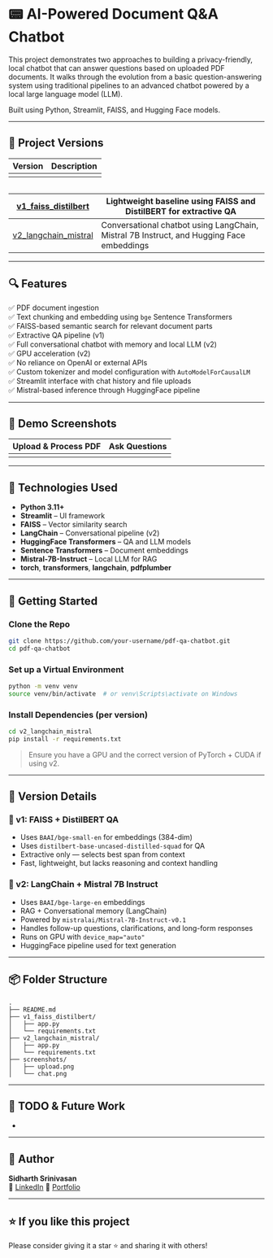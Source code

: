 # 📟 AI-Powered Document Q&A Chatbot

This project demonstrates two approaches to building a privacy-friendly, local chatbot that can answer questions based on uploaded PDF documents. It walks through the evolution from a basic question-answering system using traditional pipelines to an advanced chatbot powered by a local large language model (LLM).

Built using Python, Streamlit, FAISS, and Hugging Face models.

---

## 📁 Project Versions

| Version | Description |
| ------- | ----------- |
|         |             |

|   |
| - |

| [v1\_faiss\_distilbert](./v1_faiss_distilbert/)   | Lightweight baseline using FAISS and DistilBERT for extractive QA                        |
| ------------------------------------------------- | ---------------------------------------------------------------------------------------- |
| [v2\_langchain\_mistral](./v2_langchain_mistral/) | Conversational chatbot using LangChain, Mistral 7B Instruct, and Hugging Face embeddings |

---

## 🔍 Features

✅ PDF document ingestion\
✅ Text chunking and embedding using `bge` Sentence Transformers\
✅ FAISS-based semantic search for relevant document parts\
✅ Extractive QA pipeline (v1)\
✅ Full conversational chatbot with memory and local LLM (v2)\
✅ GPU acceleration (v2)\
✅ No reliance on OpenAI or external APIs\
✅ Custom tokenizer and model configuration with `AutoModelForCausalLM`\
✅ Streamlit interface with chat history and file uploads\
✅ Mistral-based inference through HuggingFace pipeline

---

## 📅 Demo Screenshots

| Upload & Process PDF | Ask Questions |
| -------------------- | ------------- |
|                      |               |

---

## 🏐 Technologies Used

- **Python 3.11+**
- **Streamlit** – UI framework
- **FAISS** – Vector similarity search
- **LangChain** – Conversational pipeline (v2)
- **HuggingFace Transformers** – QA and LLM models
- **Sentence Transformers** – Document embeddings
- **Mistral-7B-Instruct** – Local LLM for RAG
- **torch**, **transformers**, **langchain**, **pdfplumber**

---

## 🚀 Getting Started

### Clone the Repo

```bash
git clone https://github.com/your-username/pdf-qa-chatbot.git
cd pdf-qa-chatbot
```

### Set up a Virtual Environment

```bash
python -m venv venv
source venv/bin/activate  # or venv\Scripts\activate on Windows
```

### Install Dependencies (per version)

```bash
cd v2_langchain_mistral
pip install -r requirements.txt
```

> Ensure you have a GPU and the correct version of PyTorch + CUDA if using v2.

---

## 🧪 Version Details

### 🔹 v1: FAISS + DistilBERT QA

- Uses `BAAI/bge-small-en` for embeddings (384-dim)
- Uses `distilbert-base-uncased-distilled-squad` for QA
- Extractive only — selects best span from context
- Fast, lightweight, but lacks reasoning and context handling

### 🔹 v2: LangChain + Mistral 7B Instruct

- Uses `BAAI/bge-large-en` embeddings
- RAG + Conversational memory (LangChain)
- Powered by `mistralai/Mistral-7B-Instruct-v0.1`
- Handles follow-up questions, clarifications, and long-form responses
- Runs on GPU with `device_map="auto"`
- HuggingFace pipeline used for text generation

---

## 📦 Folder Structure

```
.
├── README.md
├── v1_faiss_distilbert/
│   ├── app.py
│   └── requirements.txt
├── v2_langchain_mistral/
│   ├── app.py
│   └── requirements.txt
├── screenshots/
│   ├── upload.png
│   └── chat.png
```

---

## 📌 TODO & Future Work

-

---

## 🧠 Author

**Sidharth Srinivasan**\
📢 [LinkedIn](https://www.linkedin.com/in/sidharth-srinivasan)
📃 [Portfolio](https://your-portfolio.com/)

---

## ⭐️ If you like this project

Please consider giving it a star ⭐ and sharing it with others!

